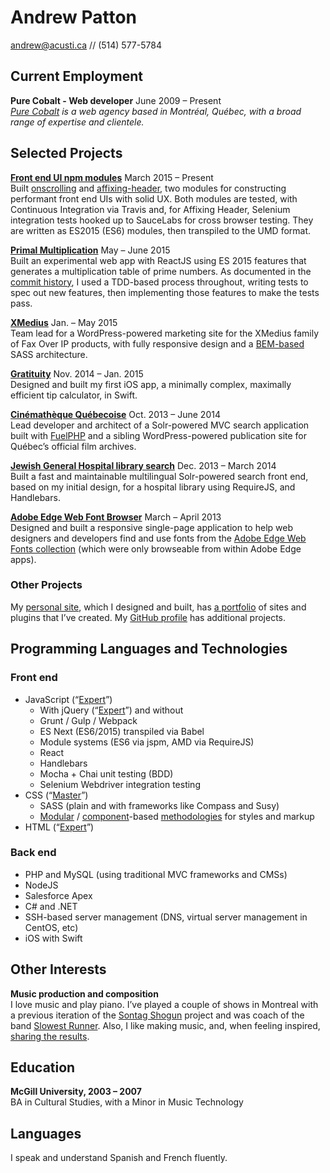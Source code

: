 Andrew Patton
=============
[andrew@acusti.ca][mailto] // <span class="nobr">(514) 577-5784</span>

Current Employment
------------------

**Pure Cobalt - Web developer** <span class="projects__time-period">June 2009 – Present</span><br>
*[Pure Cobalt][] is a web agency based in Montréal, Québec, with a broad range of expertise and clientele.*

Selected Projects
-----------------

**[Front end UI npm modules][npm-acusti]** <span class="projects__time-period">March 2015 – Present</span><br>
Built [onscrolling][] and [affixing-header][], two modules for constructing performant front end UIs with solid UX. Both modules are tested, with Continuous Integration via Travis and, for Affixing Header, Selenium integration tests hooked up to SauceLabs for cross browser testing. They are written as ES2015 (ES6) modules, then transpiled to the UMD format.

**[Primal Multiplication][primal-multiplication]** <span class="projects__time-period">May – June 2015</span><br>
Built an experimental web app with ReactJS using ES 2015 features that generates a multiplication table of prime numbers. As documented in the [commit history][primal-multiplication-tdd], I used a TDD-based process throughout, writing tests to spec out new features, then implementing those features to make the tests pass.

**[XMedius][]** <span class="projects__time-period">Jan. – May 2015</span><br>
Team lead for a WordPress-powered marketing site for the XMedius family of Fax Over IP products, with fully responsive design and a [BEM-based][BEM] SASS architecture.

**[Gratituity][]** <span class="projects__time-period">Nov. 2014 – Jan. 2015</span><br>
Designed and built my first iOS app, a minimally complex, maximally efficient tip calculator, in Swift.

**[Cinémathèque Québecoise][cq]** <span class="projects__time-period">Oct. 2013 – June 2014</span><br>
Lead developer and architect of a Solr-powered MVC search application built with [FuelPHP][] and a sibling WordPress-powered publication site for Québec’s official film archives.

**[Jewish General Hospital library search][jgh]** <span class="projects__time-period">Dec. 2013 – March 2014</span><br>
Built a fast and maintainable multilingual Solr-powered search front end, based on my initial design, for a hospital library using RequireJS,  and Handlebars.

**[Adobe Edge Web Font Browser][edgebrowser]** <span class="projects__time-period">March – April 2013</span><br>
Designed and built a responsive single-page application to help web designers and developers find and use fonts from the [Adobe Edge Web Fonts collection][edgefonts] (which were only browseable from within Adobe Edge apps).

### Other Projects

My [personal site][acusti], which I designed and built, has [a portfolio][portfolio] of sites and plugins that I’ve created. My [GitHub profile][github] has additional projects.

Programming Languages and Technologies
--------------------------------------

<div class="list-blocks">
    <div class="list-blocks__block">
        <h3>Front end</h3>
        <ul>
            <li>JavaScript (“<a href="http://smarterer.com/scores/7da6e8b41c9ef498619f0013dbca1c4f">Expert</a>”)
                <ul>
                    <li>With jQuery (“<a href="http://smarterer.com/scores/f31d0578e128db198b9733b7fe4b13c2">Expert</a>”) and without</li>
                    <li>Grunt / Gulp / Webpack</li>
                    <li>ES Next (ES6/2015) transpiled via Babel</li>
                    <li>Module systems (ES6 via jspm, AMD via RequireJS)</li>
                    <li>React</li>
                    <li>Handlebars</li>
                    <li>Mocha + Chai unit testing (BDD)</li>
                    <li>Selenium Webdriver integration testing</li>
                </ul>
            </li>
            <li>CSS (“<a href="http://smarterer.com/scores/3fe1d25f533ed4e2f65ce4f656b6410f">Master</a>”)
                <ul>
                    <li>SASS (plain and with frameworks like Compass and Susy)</li>
                    <li><a href="http://smacss.com/book/">Modular</a> / <a href="https://github.com/north/north#components">component</a>-based <a href="https://medium.com/objects-in-space/objects-in-space-f6f404727">methodologies</a> for styles and markup</li>
                </ul>
            </li>
            <li>HTML (“<a href="http://smarterer.com/scores/e845f3f8ddfdd990507608356c24bc26">Expert</a>”)</li>
        </ul>
    </div>
    <div class="list-blocks__block">
        <h3>Back end</h3>
        <ul>
            <li>PHP and MySQL (using traditional MVC frameworks and CMSs)</li>
            <li>NodeJS</li>
            <li>Salesforce Apex</li>
            <li>C# and .NET</li>
            <li>SSH-based server management (DNS, virtual server management in CentOS, etc)</li>
            <li>iOS with Swift</li>
        </ul>
    </div>
</div>

Other Interests
---------------

**Music production and composition**  
I love music and play piano. I’ve played a couple of shows in Montreal with a previous iteration of the [Sontag Shogun][] project and was coach of the band [Slowest Runner][]. Also, I like making music, and, when feeling inspired, [sharing the results][music].

Education
---------

**McGill University, 2003 – 2007**  
BA in Cultural Studies, with a Minor in Music Technology

Languages
---------

I speak and understand Spanish and French fluently.

[mailto]: mailto:andrew@acusti.ca
[Pure Cobalt]: http://www.purecobalt.com/
[npm-acusti]: https://www.npmjs.com/~acusti
[onscrolling]: https://github.com/acusti/onscrolling
[affixing-header]: https://github.com/acusti/affixing-header
[Gratituity]: https://github.com/acusti/gratituity
[primal-multiplication]: https://github.com/acusti/primal-multiplication
[primal-multiplication-tdd]: https://github.com/acusti/primal-multiplication/commits/master
[XMedius]: http://www.xmedius.com/
[FuelPHP]: http://fuelphp.com/
[portfolio]: http://www.acusti.ca/work/
[github]: https://github.com/acusti
[acusti]: http://www.acusti.ca
[cq]: http://collections.cinematheque.qc.ca/en/ "The Cinémathèque québécoise - Collections Online"
[cqrecherche]: http://collections.cinematheque.qc.ca/recherche/en/ "Collections Online - Search"
[jgh]: http://pen.jgh.ca/search/en/ "Montreal Jewish General Hospital"
[trica]: http://www.tricafurniture.com/ "Trica Furniture"
[edgebrowser]: http://www.acusti.ca/edge-webfonts-browser/
[edgefonts]: http://html.adobe.com/edge/webfonts/
[BEM]: http://csswizardry.com/2013/01/mindbemding-getting-your-head-round-bem-syntax/
[SMACSS]: http://smacss.com/book/
[north]: https://github.com/north/north#components
[objects in space]: https://medium.com/objects-in-space/objects-in-space-f6f404727
[WooCommerce]: http://www.woothemes.com/woocommerce/
[smartererjs]: http://smarterer.com/scores/7da6e8b41c9ef498619f0013dbca1c4f
[smartererjq]: http://smarterer.com/scores/f31d0578e128db198b9733b7fe4b13c2
[smarterercss]: http://smarterer.com/scores/3fe1d25f533ed4e2f65ce4f656b6410f
[smartererhtml]: http://smarterer.com/scores/2d630a88a567d2dc1116d382a5cb7cd9
[smartererhtml5]: http://smarterer.com/scores/e845f3f8ddfdd990507608356c24bc26
[Sontag Shogun]: http://sontagshogun.bandcamp.com/
[Slowest Runner]: http://theslowestrunner.bandcamp.com/
[music]: https://soundcloud.com/acusti
